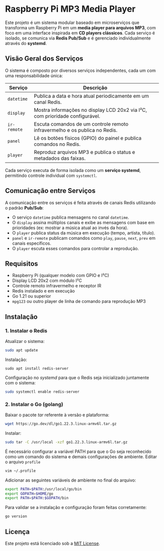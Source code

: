 # Raspberry Pi MP3 Media Player

Este projeto é um sistema modular baseado em microserviços que transforma um Raspberry Pi em um **media player para arquivos MP3**, com foco em uma interface inspirada em **CD players clássicos**. Cada serviço é isolado, se comunica via **Redis Pub/Sub** e é gerenciado individualmente através do **systemd**.

## Visão Geral dos Serviços

O sistema é composto por diversos serviços independentes, cada um com uma responsabilidade única:

| Serviço        | Descrição                                                                 |
|----------------|---------------------------------------------------------------------------|
| `datetime`     | Publica a data e hora atual periodicamente em um canal Redis.             |
| `display`      | Mostra informações no display LCD 20x2 via I²C, com prioridade configurável. |
| `ir-remote`    | Escuta comandos de um controle remoto infravermelho e os publica no Redis.|
| `panel`        | Lê os botões físicos (GPIO) do painel e publica comandos no Redis.        |
| `player`       | Reproduz arquivos MP3 e publica o status e metadados das faixas.          |

Cada serviço executa de forma isolada como um **serviço systemd**, permitindo controle individual com `systemctl`.

## Comunicação entre Serviços

A comunicação entre os serviços é feita através de canais Redis utilizando o padrão **Pub/Sub**:

- O serviço `datetime` publica mensagens no canal `datetime`.
- O `display` assina múltiplos canais e exibe as mensagens com base em prioridades (ex: mostrar a música atual ao invés da hora).
- O `player` publica status da música em execução (tempo, artista, título).
- `panel` e `ir-remote` publicam comandos como `play`, `pause`, `next`, `prev` em canais específicos.
- O `player` escuta esses comandos para controlar a reprodução.

## Requisitos

- Raspberry Pi (qualquer modelo com GPIO e I²C)
- Display LCD 20x2 com módulo I²C
- Controle remoto infravermelho e receptor IR
- Redis instalado e em execução
- Go 1.21 ou superior
- `mpg123` ou outro player de linha de comando para reprodução MP3

## Instalação

### 1. Instalar o Redis
Atualizar o sistema:
```bash
sudo apt update
```

Instalação:
```bah
sudo apt install redis-server
```
Configuração no _systemd_ para que o Redis seja inicializado juntamente com o sistema:
```bash
sudo systemctl enable redis-server
```

### 2. Instalar o Go (golang)
Baixar o pacote _tar_ referente à versão e plataforma:
```bash
wget https://go.dev/dl/go1.22.3.linux-armv6l.tar.gz
```

Instalar:
```bash
sudo tar -C /usr/local -xzf go1.22.3.linux-armv6l.tar.gz
```

É necessário configurar a variável PATH para que o Go seja reconhecido como um comando do sistema e demais configurações de ambiente.
Editar o arquivo `profile`
```bash
vim ~/.profile
```
Adicionar as seguintes variáveis de ambiente no final do arquivo:
```bash
export PATH=$PATH:/usr/local/go/bin
export GOPATH=$HOME/go
export PATH=$PATH:$GOPATH/bin
```

Para validar se a instalação e configuração foram feitas corretamente:
```bash
go version
```

## Licença
Este projeto está licenciado sob a [MIT License](https://opensource.org/licenses/MIT).
